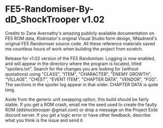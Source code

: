 # FE5-Randomiser-By-dD_ShockTrooper v1.02

Credits to Zane Avernathy's amazing publicly available documentation on FE5 ROM data, Klokinator's original Visual Studio form design, NNadnerd's original FE5 Randomiser source code. All these reference materials saved me countless hours of work when building the project from scratch.

Release for v1.02 version of the FE5 Randomiser. Logging is now enabled, and will appear in the directory where the program is located, titled "spoilers.txt". Search for the changes you are looking for (without quotations) using "CLASS", "ITEM", "CHARACTER", "ENEMY GROWTH", "VILLAGE", "CHEST", "EVENT ITEM", "CHAPTER DATA", "VENDOR", "FOG". The sections in the spoiler log appear in that order. CHAPTER DATA is quite long.

Aside from the generic unit swapping option, this build should be fairly stable. If you get a ROM crash, email me the seed used to create the faulty ROM (ddshocktrooper @gmail.com) or drop a message on the Project Exile discord server. If you get a logic error or have other feedback, describe what you think is the issue and send it.
